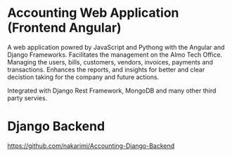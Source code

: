 # Accounting Web Application (Frontend Angular)

A web application powred by JavaScript and Pythong with the Angular and Django Frameworks.
Facilitates the management on the Almo Tech Office. Managing the users, bills, customers, vendors, invoices, payments and transactions.
Enhances the reports, and insights for better and clear decistion taking for the company and future actions.

Integrated with Django Rest Framework, MongoDB and many other third party servies.

# Django Backend
https://github.com/nakarimi/Accounting-Django-Backend 
